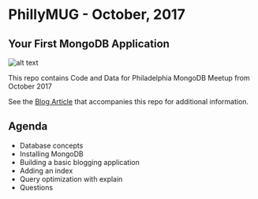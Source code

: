 # PhillyMUG - October, 2017
## Your First MongoDB Application

![alt text](https://github.com/mrlynn/phillymug-october-2017/blob/master/banner_twitter-10-06.png "PhillyMUG Twitter Image Meetup Logo")

This repo contains Code and Data for Philadelphia MongoDB Meetup from October 2017

See the [Blog Article](http://www.mlynn.org/your-first-mongodb-application/) that accompanies this repo for additional information.

## Agenda

- Database concepts
- Installing MongoDB
- Building a basic blogging application
- Adding an index
- Query optimization with explain
- Questions
